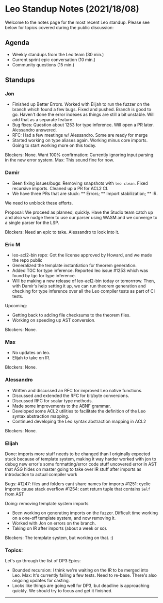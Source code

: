 # Leo Standup Notes (2021/18/08)

Welcome to the notes page for the most recent Leo standup. Please see below for topics covered during the public discussion:

## Agenda

* Weekly standups from the Leo team (30 min.)
* Current sprint epic conversation (10 min.)
* Community questions (15 min.)

## Standups

### Jon

* Finished up Better Errors.  Worked with Elijah to run the fuzzer on the branch which found a few bugs.  Fixed and pushed.  Branch is good to go.  Haven't done the error indexes as things are still a bit unstable.  Will add that as a separate feature.
* Bug fixes:  Question about 1253 for type inference.  Will open a PR later.  Alessandro answered.
* RFC:  Had a few meetings w/ Alessandro.  Some are ready for merge
* Started working on type aliases again.  Working minus core imports.  Going to start working more on this today.

Blockers:  None.  Want 100% confirmation:  Currently ignoring input parsing in the new error system.  Max:  This sound fine for now.

### Damir

* Been fixing issues/bugs:  Removing snapshots with `leo clean`.  Fixed recursive imports.  Cleaned up a PR for ACL2 CI.
* We have three PRs that are stuck:
** Errors;
** Import stabilization;
** IR.

We need to unblock these efforts.

Proposal:  We proceed as planned, quickly.  Have the Studio team catch up and also we nudge them to use our parser using WASM and we converge to a single parser for the LSP.

Blockers:  Need an epic to take.  Alessandro to look into it.

### Eric M

* leo-acl2-bin repo:  Got the license approved by Howard, and we made the repo public
* Generalized the template instantiation for theorem generation.
* Added TGC for type inference.  Reported leo issue #1253 which was found by tgc for type inference.
* Will be making a new release of leo-acl2-bin today or tomorrrow.  Then, with Damir's help setting it up, we can run theorem generation and checking for type inference over all the Leo compiler tests as part of CI tests.

Upcoming:
* Getting back to adding file checksums to the theorem files.
* Working on speeding up AST conversion.

Blockers:  None.

### Max

* No updates on leo.
* Elijah to take on IR.

Blockers:  None.

### Alessandro

* Written and discussed an RFC for improved Leo native functions.
* Discussed and extended the RFC for bit/byte conversions.
* Discussed RFC for scalar type methods.
* Made some improvements to the ABNF grammar.
* Developed some ACL2 utilities to facilitate the definition of the Leo syntax abstraction mapping.
* Continued developing the Leo syntax abstraction mapping in ACL2

Blockers:  None.

### Elijah

Done:
    imports
        more stuff needs to be changed than I originally expected
        stuck because of template system, making it way harder
    worked with jon to debug new error's
        some formatting/error code stuff
        uncovered error in AST that ASG hides on master
    going to take over IR stuff after imports as introduction to actual compiler work

Bugs:
    #1247: files and folders cant share names for imports
    #1251: cyclic imports cause stack overflow
    #1254: cant return tuple that contains `Self` from AST

Doing:
    removing template system
    imports

* Been working on generating imports on the fuzzer.  Difficult time working on a one-off template system, and now removing it.
* Worked with Jon on errors on the branch.
* Taking on IR after imports (about a week or so).

Blockers:  The template system, but working on that.  :)

### Topics:

Let's go through the list of DP3 Epics:

* Bounded recursion:  I think we're waiting on the IR to be merged into Leo.  Max:  It's currently failing a few tests.  Need to re-base.  There's also ongoing updates for casting.
* Looks like things are going well for DP3, but deadline is approaching quickly.  We should try to focus and get it finished.

---------------
